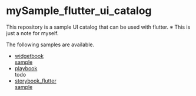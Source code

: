 # mySample_flutter_ui_catalog

This repository is a sample UI catalog that can be used with flutter.
※  This is just a note for myself.

The following samples are available.
* [widgetbook](https://pub.dev/packages/widgetbook)  
[sample](./my_sample_widget_book)
* [playbook](https://pub.dev/packages/playbook)  
todo
* [storybook_flutter](https://pub.dev/packages/storybook_flutter)  
[sample](./my_sample_storybook_flutter)
